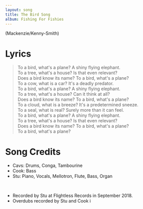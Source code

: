 ```yaml
---
layout: song
title: The Bird Song
album: Fishing For Fishies
---
```


(Mackenzie/Kenny-Smith)

# Lyrics

> To a bird, what's a plane? A shiny flying elephant.  
> To a tree, what's a house? Is that even relevant?  
> Does a bird know its name? To a bird, what's a plane?  
> To a cow, what is a car? It's a deadly predator.  
> To a bird, what's a plane? A shiny flying elephant.  
> To a tree, what's a house? Can it think at all?  
> Does a bird know its name? To a bird, what's a plane?  
> To a cloud, what is a breeze? It's a predetermined sneeze.  
> To a seal, what is real? Surely more than it can feel.  
> To a bird, what's a plane? A shiny flying elephant.  
> To a tree, what's a house? Is that even relevant?  
> Does a bird know its name? To a bird, what's a plane?  
> To a bird, what's a plane?  

# Song Credits

* Cavs: Drums, Conga, Tambourine
* Cook: Bass
*  Stu: Piano, Vocals, Mellotron, Flute, Bass, Organ
<br>

* Recorded by Stu at Flightless Records in September 2018.
* Overdubs recorded by Stu and Cook i
